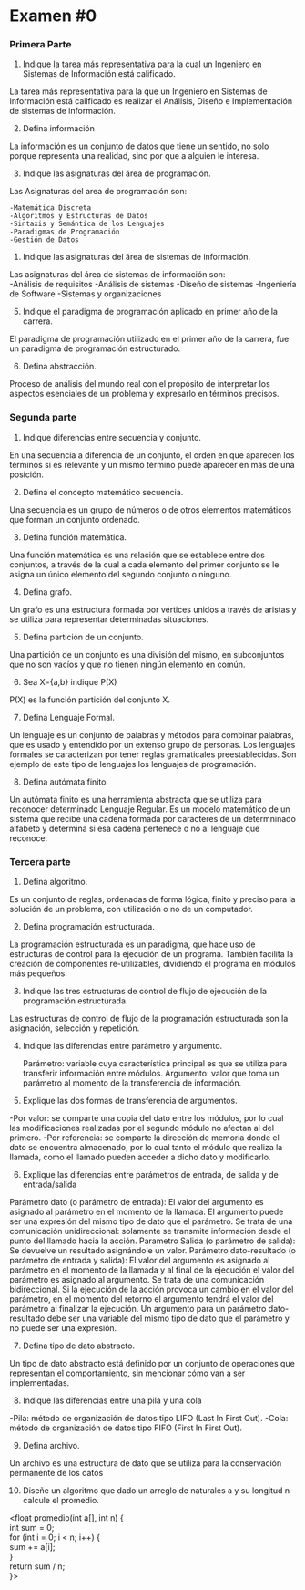 # Examen #0 

### Primera Parte

1. Indique la tarea más representativa para la cual un Ingeniero en Sistemas de Información está calificado.

La tarea más representativa para la que un Ingeniero en Sistemas de Información está calificado es realizar el Análisis, Diseño e Implementación de sistemas de información. 

2. Defina información

La información es un conjunto de datos que tiene un sentido, no solo porque representa  una realidad, sino por que a alguien le interesa. 

3. Indique las asignaturas del área de programación.
 
Las Asignaturas del area de programación son:
    
    -Matemática Discreta
    -Algoritmos y Estructuras de Datos   
    -Sintaxis y Semántica de los Lenguajes 
    -Paradigmas de Programación 
    -Gestión de Datos

1. Indique las asignaturas del área de sistemas de información.

Las asignaturas del área de sistemas de información son:   
    -Análisis de requisitos
    -Análisis de sistemas
    -Diseño de sistemas
    -Ingeniería de Software
    -Sistemas y organizaciones

5. Indique el paradigma de programación aplicado en primer año de la carrera.

El paradigma de programación utilizado en el primer año de la carrera, fue un paradigma de programación estructurado.

6. Defina abstracción.

Proceso de análisis del mundo real con el propósito de interpretar los aspectos esenciales de un problema y expresarlo en términos precisos.

### Segunda parte

1.  Indique diferencias entre secuencia y conjunto.

En una secuencia a diferencia de un conjunto, el orden en que aparecen los términos sí es relevante y un mismo término puede aparecer en más de una posición.

2.  Defina el concepto matemático secuencia.

Una secuencia es un grupo de números o de otros elementos matemáticos que forman un conjunto ordenado.

3.  Defina función matemática.

Una función matemática es una relación que se establece entre dos conjuntos, a través de la cual a cada elemento del primer conjunto se le asigna un único elemento del segundo conjunto o ninguno.

4.  Defina grafo.

Un grafo es una estructura formada por vértices unidos a través de aristas y se utiliza para representar determinadas situaciones. 

5. Defina partición de un conjunto.
   
Una partición de un conjunto es una división del mismo, en subconjuntos que no son vacíos y que no tienen ningún elemento en común.
 
6.  Sea X={a,b} indique P(X)

P(X) es la función partición del conjunto X.

7.  Defina Lenguaje Formal.

Un lenguaje es un conjunto de palabras y métodos para combinar palabras, que es usado y entendido por un extenso grupo de personas. 
Los lenguajes formales se caracterizan por tener reglas gramaticales preestablecidas. Son ejemplo de este tipo de lenguajes los lenguajes de programación.

8.  Defina autómata finito.

Un autómata finito es una herramienta abstracta que se utiliza para reconocer determinado Lenguaje Regular. 
Es un modelo matemático de un sistema que recibe una cadena formada por caracteres de un determninado alfabeto y determina si esa cadena pertenece o no al lenguaje que reconoce.

### Tercera parte

1. Defina algoritmo.

Es un conjunto de reglas, ordenadas de forma lógica, finito y preciso para la
solución de un problema, con utilización o no de un computador. 

2. Defina programación estructurada.

La programación estructurada es un paradigma, que hace uso de estructuras de control para la ejecución de un programa. También facilita la creación de componentes re-utilizables, dividiendo el programa en módulos más pequeños.

3. Indique las tres estructuras de control de flujo de ejecución de la programación estructurada.

Las estructuras de control de flujo de la programación estructurada son la asignación, selección y repetición.

4.  Indique las diferencias entre parámetro y argumento.
   
    Parámetro: variable cuya característica principal es que se utiliza para transferir información entre módulos.
    Argumento: valor que toma un parámetro al momento de la transferencia de información.

5. Explique las dos formas de transferencia de argumentos.

-Por valor: se comparte una copia del dato entre los módulos, por lo cual las modificaciones realizadas por el segundo módulo no afectan al del primero.
-Por referencia: se comparte la dirección de memoria donde el dato se encuentra almacenado, por lo cual tanto el módulo que realiza la llamada, como el llamado pueden acceder a dicho dato y modificarlo.

6. Explique las diferencias entre parámetros de entrada, de salida y de entrada/salida

Parámetro dato (o parámetro de entrada):
El valor del argumento es asignado al parámetro en el momento de la llamada. El argumento
puede ser una expresión del mismo tipo de dato que el parámetro. Se trata de una comunicación unidireccional: solamente se transmite información desde el punto del llamado hacia la acción.
Parametro Salida (o parámetro de salida):
Se devuelve un resultado asignándole un valor.
Parámetro dato-resultado (o parámetro de entrada y salida):
El valor del argumento es asignado al parámetro en el momento de la llamada y al final de la ejecución el valor del parámetro es asignado al argumento. Se trata de una comunicación
bidireccional. Si la ejecución de la acción provoca un cambio en el valor del parámetro, en el momento del retorno el argumento tendrá el valor del parámetro al finalizar la ejecución.
Un argumento para un parámetro dato-resultado debe ser una variable del mismo tipo de dato
que el parámetro y no puede ser una expresión.

7. Defina tipo de dato abstracto.

Un tipo de dato abstracto está definido por un conjunto de operaciones que representan el comportamiento, sin mencionar cómo van a ser implementadas.

8. Indique las diferencias entre una pila y una cola

-Pila: método de organización de datos tipo LIFO (Last In First Out).
-Cola: método de organización de datos tipo FIFO (First In First Out).

9.  Defina archivo.

Un archivo es una estructura de dato que se utiliza para la conservación permanente de los datos

10. Diseñe un algoritmo que dado un arreglo de naturales a y su longitud n calcule el promedio.

<float promedio(int a[], int n) {  
    int sum = 0;  
 for (int i = 0; i < n; i++) {  
        sum += a[i];  
  }  
    return sum / n;  
}>